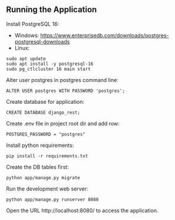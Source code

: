 ## Running the Application

Install PostgreSQL 16:
- Windows: https://www.enterprisedb.com/downloads/postgres-postgresql-downloads
- Linux: 
```
sudo apt update 
sudo apt install -y postgresql-16
sudo pg_ctlcluster 16 main start
```

Alter user postgres in postgres command line:
```
ALTER USER postgres WITH PASSWORD 'postgres';
```

Create database for application:
```
CREATE DATABASE django_rest;
```

Create .env file in project root dir and add row:
```
POSTGRES_PASSWORD = "postgres"
```

Install python requirements:
```
pip install -r requirements.txt
```
Create the DB tables first:
```
python app/manage.py migrate
```
Run the development web server:
```
python app/manage.py runserver 8080
```
Open the URL http://localhost:8080/ to access the application.